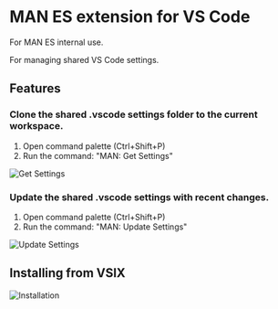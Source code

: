 # MAN ES extension for VS Code
For MAN ES internal use.

For managing shared VS Code settings.

## Features
### Clone the shared .vscode settings folder to the current workspace.

1. Open command palette (Ctrl+Shift+P)
2. Run the command: "MAN: Get Settings"

![Get Settings](get_settings_demo.gif)

### Update the shared .vscode settings with recent changes.

1. Open command palette (Ctrl+Shift+P)
2. Run the command: "MAN: Update Settings"

![Update Settings](update_settings_demo.gif)

## Installing from VSIX
![Installation](installation.gif)